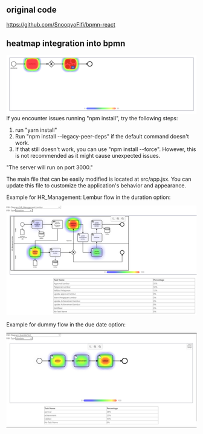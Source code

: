 ## original code
https://github.com/SnoopyoFifi/bpmn-react

## heatmap integration into bpmn
![bpmn-heatmap](./bpmn-heatmap.png)
If you encounter issues running "npm install", try the following steps:

1. run "yarn install"
2. Run "npm install --legacy-peer-deps" if the default command doesn't work.
3. If that still doesn't work, you can use "npm install --force". However, this is not recommended as it might cause unexpected issues.

"The server will run on port 3000."

The main file that can be easily modified is located at src/app.jsx. You can update this file to customize the application's behavior and appearance.

Example for HR_Management: Lembur flow in the duration option:

![Screenshot of the app](public/img/duration.png)

Example for dummy flow in the due date option:

![Screenshot of the app](public/img/duedate.jpeg)

